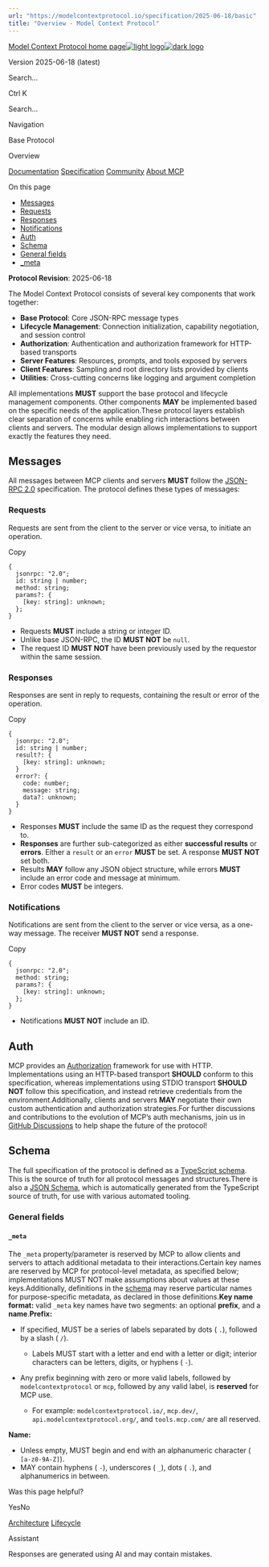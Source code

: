 ```yaml
---
url: "https://modelcontextprotocol.io/specification/2025-06-18/basic"
title: "Overview - Model Context Protocol"
---
```


[Model Context Protocol home page![light logo](https://mintlify.s3.us-west-1.amazonaws.com/mcp/logo/light.svg)![dark logo](https://mintlify.s3.us-west-1.amazonaws.com/mcp/logo/dark.svg)](https://modelcontextprotocol.io/)

Version 2025-06-18 (latest)

Search...

Ctrl K

Search...

Navigation

Base Protocol

Overview

[Documentation](https://modelcontextprotocol.io/docs/getting-started/intro) [Specification](https://modelcontextprotocol.io/specification/2025-06-18) [Community](https://modelcontextprotocol.io/community/communication) [About MCP](https://modelcontextprotocol.io/about)

On this page

- [Messages](https://modelcontextprotocol.io/specification/2025-06-18/basic#messages)
- [Requests](https://modelcontextprotocol.io/specification/2025-06-18/basic#requests)
- [Responses](https://modelcontextprotocol.io/specification/2025-06-18/basic#responses)
- [Notifications](https://modelcontextprotocol.io/specification/2025-06-18/basic#notifications)
- [Auth](https://modelcontextprotocol.io/specification/2025-06-18/basic#auth)
- [Schema](https://modelcontextprotocol.io/specification/2025-06-18/basic#schema)
- [General fields](https://modelcontextprotocol.io/specification/2025-06-18/basic#general-fields)
- [\_meta](https://modelcontextprotocol.io/specification/2025-06-18/basic#meta)

**Protocol Revision**: 2025-06-18

The Model Context Protocol consists of several key components that work together:

- **Base Protocol**: Core JSON-RPC message types
- **Lifecycle Management**: Connection initialization, capability negotiation, and
session control
- **Authorization**: Authentication and authorization framework for HTTP-based transports
- **Server Features**: Resources, prompts, and tools exposed by servers
- **Client Features**: Sampling and root directory lists provided by clients
- **Utilities**: Cross-cutting concerns like logging and argument completion

All implementations **MUST** support the base protocol and lifecycle management
components. Other components **MAY** be implemented based on the specific needs of the
application.These protocol layers establish clear separation of concerns while enabling rich
interactions between clients and servers. The modular design allows implementations to
support exactly the features they need.

## [​](https://modelcontextprotocol.io/specification/2025-06-18/basic\#messages)  Messages

All messages between MCP clients and servers **MUST** follow the
[JSON-RPC 2.0](https://www.jsonrpc.org/specification) specification. The protocol defines
these types of messages:

### [​](https://modelcontextprotocol.io/specification/2025-06-18/basic\#requests)  Requests

Requests are sent from the client to the server or vice versa, to initiate an operation.

Copy

```
{
  jsonrpc: "2.0";
  id: string | number;
  method: string;
  params?: {
    [key: string]: unknown;
  };
}

```

- Requests **MUST** include a string or integer ID.
- Unlike base JSON-RPC, the ID **MUST NOT** be `null`.
- The request ID **MUST NOT** have been previously used by the requestor within the same
session.

### [​](https://modelcontextprotocol.io/specification/2025-06-18/basic\#responses)  Responses

Responses are sent in reply to requests, containing the result or error of the operation.

Copy

```
{
  jsonrpc: "2.0";
  id: string | number;
  result?: {
    [key: string]: unknown;
  }
  error?: {
    code: number;
    message: string;
    data?: unknown;
  }
}

```

- Responses **MUST** include the same ID as the request they correspond to.
- **Responses** are further sub-categorized as either **successful results** or
**errors**. Either a `result` or an `error` **MUST** be set. A response **MUST NOT**
set both.
- Results **MAY** follow any JSON object structure, while errors **MUST** include an
error code and message at minimum.
- Error codes **MUST** be integers.

### [​](https://modelcontextprotocol.io/specification/2025-06-18/basic\#notifications)  Notifications

Notifications are sent from the client to the server or vice versa, as a one-way message.
The receiver **MUST NOT** send a response.

Copy

```
{
  jsonrpc: "2.0";
  method: string;
  params?: {
    [key: string]: unknown;
  };
}

```

- Notifications **MUST NOT** include an ID.

## [​](https://modelcontextprotocol.io/specification/2025-06-18/basic\#auth)  Auth

MCP provides an [Authorization](https://modelcontextprotocol.io/specification/2025-06-18/basic/authorization) framework for use with HTTP.
Implementations using an HTTP-based transport **SHOULD** conform to this specification,
whereas implementations using STDIO transport **SHOULD NOT** follow this specification,
and instead retrieve credentials from the environment.Additionally, clients and servers **MAY** negotiate their own custom authentication and
authorization strategies.For further discussions and contributions to the evolution of MCP’s auth mechanisms, join
us in
[GitHub Discussions](https://github.com/modelcontextprotocol/specification/discussions)
to help shape the future of the protocol!

## [​](https://modelcontextprotocol.io/specification/2025-06-18/basic\#schema)  Schema

The full specification of the protocol is defined as a
[TypeScript schema](https://github.com/modelcontextprotocol/specification/blob/main/schema/2025-06-18/schema.ts).
This is the source of truth for all protocol messages and structures.There is also a
[JSON Schema](https://github.com/modelcontextprotocol/specification/blob/main/schema/2025-06-18/schema.json),
which is automatically generated from the TypeScript source of truth, for use with
various automated tooling.

### [​](https://modelcontextprotocol.io/specification/2025-06-18/basic\#general-fields)  General fields

#### [​](https://modelcontextprotocol.io/specification/2025-06-18/basic\#meta)  `_meta`

The `_meta` property/parameter is reserved by MCP to allow clients and servers
to attach additional metadata to their interactions.Certain key names are reserved by MCP for protocol-level metadata, as specified below;
implementations MUST NOT make assumptions about values at these keys.Additionally, definitions in the [schema](https://github.com/modelcontextprotocol/specification/blob/main/schema/2025-06-18/schema.ts)
may reserve particular names for purpose-specific metadata, as declared in those definitions.**Key name format:** valid `_meta` key names have two segments: an optional **prefix**, and a **name**.**Prefix:**

- If specified, MUST be a series of labels separated by dots ( `.`), followed by a slash ( `/`).

  - Labels MUST start with a letter and end with a letter or digit; interior characters can be letters, digits, or hyphens ( `-`).
- Any prefix beginning with zero or more valid labels, followed by `modelcontextprotocol` or `mcp`, followed by any valid label,
is **reserved** for MCP use.

  - For example: `modelcontextprotocol.io/`, `mcp.dev/`, `api.modelcontextprotocol.org/`, and `tools.mcp.com/` are all reserved.

**Name:**

- Unless empty, MUST begin and end with an alphanumeric character ( `[a-z0-9A-Z]`).
- MAY contain hyphens ( `-`), underscores ( `_`), dots ( `.`), and alphanumerics in between.

Was this page helpful?

YesNo

[Architecture](https://modelcontextprotocol.io/specification/2025-06-18/architecture/index) [Lifecycle](https://modelcontextprotocol.io/specification/2025-06-18/basic/lifecycle)

Assistant

Responses are generated using AI and may contain mistakes.
